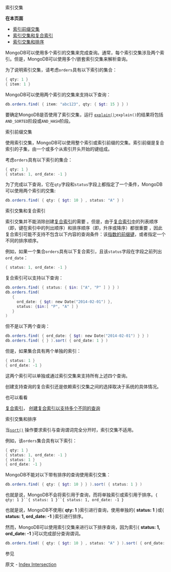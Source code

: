  索引交集

**在本页面**

- [索引前缀交集](交集)
- [索引交集和复合索引](复合)
- [索引交集和排序](排序)

MongoDB可以使用多个索引的交集来完成查询。通常，每个索引交集涉及两个索引。但是，MongoDB可以使用多个/嵌套索引交集来解析查询。

为了说明索引交集，请考虑`orders`具有以下索引的集合：

```powershell
{ qty: 1 }
{ item: 1 }
```

MongoDB可以使用两个索引的交集来支持以下查询：

```powershell
db.orders.find( { item: "abc123", qty: { $gt: 15 } } )
```

要确定MongoDB是否使用了索引交集，运行 [`explain()`](https://docs.mongodb.com/manual/reference/method/cursor.explain/cursor.explain);`explain()`的结果将包括`AND_SORTED`阶段或`AND_HASH`阶段。

 <span id="交集">索引前缀交集</span>

使用索引交集，MongoDB可以使用整个索引或索引前缀的交集。索引前缀是复合索引的子集，由一个或多个从索引开头开始的键组成。

考虑`orders`具有以下索引的集合：

```powershell
{ qty: 1 }
{ status: 1, ord_date: -1 }
```

为了完成以下查询，它在`qty`字段和`status`字段上都指定了一个条件，MongoDB可以使用两个索引的交集:

```powershell
db.orders.find( { qty: { $gt: 10 } , status: "A" } )
```

 <span id="复合">索引交集和复合索引</span>

索引交集并不能消除创建[复合索引](https://docs.mongodb.com/manual/core/index-compound/)的需要 。但是，由于[复合索引中](https://docs.mongodb.com/manual/core/index-compound/)的列表顺序（即，键在索引中的列出顺序）和排序顺序（即，升序或降序）都很重要 ，因此复合索引可能不支持不包含以下内容的查询条件：该[指数的前缀键](https://docs.mongodb.com/manual/core/index-compound/compound-index-prefix)，或者指定一个不同的排序顺序。

例如，如果一个集合`orders`具有以下复合索引，且该`status`字段在字段之前列出`ord_date`：

```powershell
{ status: 1, ord_date: -1 }
```

复合索引可以支持以下查询：

```powershell
db.orders.find( { status: { $in: ["A", "P" ] } } )
db.orders.find(
   {
     ord_date: { $gt: new Date("2014-02-01") },
     status: {$in:[ "P", "A" ] }
   }
)
```

但不是以下两个查询：

```powershell
db.orders.find( { ord_date: { $gt: new Date("2014-02-01") } } )
db.orders.find( { } ).sort( { ord_date: 1 } )
```

但是，如果集合具有两个单独的索引：

```powershell
{ status: 1 }
{ ord_date: -1 }
```

这两个索引可以单独或通过索引交集来支持所有上述四个查询。

创建支持查询的复合索引还是依赖索引交集之间的选择取决于系统的具体情况。

也可以看看

[复合索引](https://docs.mongodb.com/manual/core/index-compound/)， [创建复合索引以支持多个不同的查询](https://docs.mongodb.com/manual/tutorial/create-indexes-to-support-queries/compound-key-indexes)

 <span id="排序">索引交集和排序</span>

当[`sort()`](https://docs.mongodb.com/manual/reference/method/cursor.sort/cursor.sort) 操作要求索引与查询谓词完全分开时，索引交集不适用。

例如，该`orders`集合具有以下索引：

```powershell
{ qty: 1 }
{ status: 1, ord_date: -1 }
{ status: 1 }
{ ord_date: -1 }
```

MongoDB不能对以下带有排序的查询使用索引交集：

```powershell
db.orders.find( { qty: { $gt: 10 } } ).sort( { status: 1 } )
```

也就是说，MongoDB不会将索引用于查询，而将单独索引或索引用于排序。`{ qty: 1 }``{ status: 1 }``{ status: 1, ord_date: -1 }`

也就是说，MongoDB不使用{ **qty: 1** }索引进行查询，使用单独的{ **status: 1** }或{ **status: 1, ord_date: -1** }索引进行排序。

然而，MongoDB可以使用索引交集来进行以下排序查询，因为索引{ **status: 1, ord_date: -1** }可以完成部分查询谓词。

```powershell
db.orders.find( { qty: { $gt: 10 } , status: "A" } ).sort( { ord_date: -1 } )
```

 参见

原文 - [Index Intersection]( https://docs.mongodb.com/manual/core/index-intersection/ )

